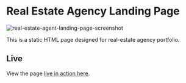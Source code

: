 # Real Estate Agency Landing Page

![real-estate-agent-landing-page-screenshot](https://user-images.githubusercontent.com/65963238/216788132-03a332f3-633c-48bc-80c9-48c5efc05e74.png)

This is a static HTML page designed for real-estate agency portfolio.

## Live
View the page [live in action here](https://shams-shimul.github.io/real-estate-agent-landing-page/).

